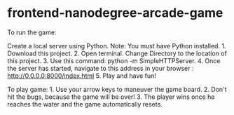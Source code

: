 frontend-nanodegree-arcade-game
===============================

To run the game:

  Create a local server using Python. Note: You must have Python installed.
    1.  Download this project. 
    2.  Open terminal. Change Directory to the location of this project. 
    3.  Use this command: python -m SimpleHTTPServer.
    4.  Once the server has started, navigate to this address in your browser : http://0.0.0.0:8000/index.html
    5.  Play and have fun! 

  To play game:
    1. Use your arrow keys to maneuver the game board. 
    2. Don't hit the bugs, because the game will be over!
    3. The player wins once he reaches the water and the game automatically resets.
